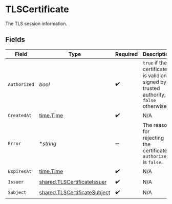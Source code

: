 # TLSCertificate

The TLS session information.


## Fields

| Field                                                                                     | Type                                                                                      | Required                                                                                  | Description                                                                               |
| ----------------------------------------------------------------------------------------- | ----------------------------------------------------------------------------------------- | ----------------------------------------------------------------------------------------- | ----------------------------------------------------------------------------------------- |
| `Authorized`                                                                              | *bool*                                                                                    | :heavy_check_mark:                                                                        | `true` if the certificate is valid and signed by a trusted authority, `false` otherwise.<br/> |
| `CreatedAt`                                                                               | [time.Time](https://pkg.go.dev/time#Time)                                                 | :heavy_check_mark:                                                                        | N/A                                                                                       |
| `Error`                                                                                   | **string*                                                                                 | :heavy_minus_sign:                                                                        | The reason for rejecting the certificate if `authorized` is `false`.<br/>                 |
| `ExpiresAt`                                                                               | [time.Time](https://pkg.go.dev/time#Time)                                                 | :heavy_check_mark:                                                                        | N/A                                                                                       |
| `Issuer`                                                                                  | [shared.TLSCertificateIssuer](../../../pkg/models/shared/tlscertificateissuer.md)         | :heavy_check_mark:                                                                        | N/A                                                                                       |
| `Subject`                                                                                 | [shared.TLSCertificateSubject](../../../pkg/models/shared/tlscertificatesubject.md)       | :heavy_check_mark:                                                                        | N/A                                                                                       |